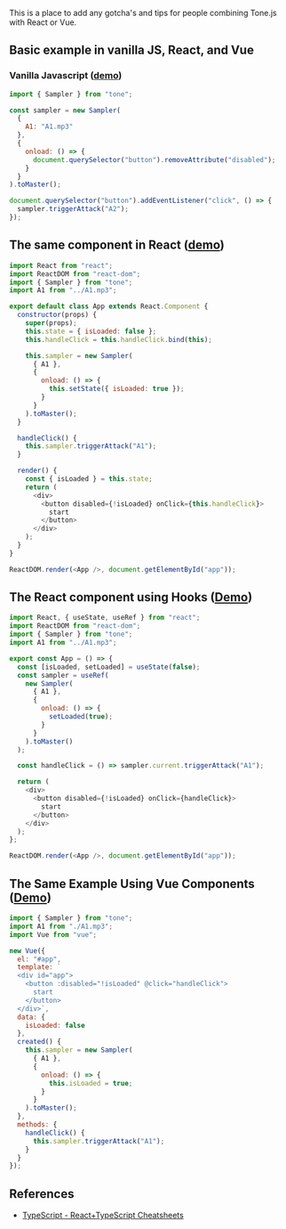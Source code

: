 This is a place to add any gotcha's and tips for people combining Tone.js with React or Vue. 

## Basic example in vanilla JS, React, and Vue

### Vanilla Javascript ([demo](https://codesandbox.io/s/tone-sampler-example-4pm72))
```js
import { Sampler } from "tone";

const sampler = new Sampler(
  {
    A1: "A1.mp3"
  },
  {
    onload: () => {
      document.querySelector("button").removeAttribute("disabled");
    }
  }
).toMaster();

document.querySelector("button").addEventListener("click", () => {
  sampler.triggerAttack("A2");
});

```

## The same component in React ([demo](https://codesandbox.io/s/tone-sampler-example-ykd53))
```js
import React from "react";
import ReactDOM from "react-dom";
import { Sampler } from "tone";
import A1 from "../A1.mp3";

export default class App extends React.Component {
  constructor(props) {
    super(props);
    this.state = { isLoaded: false };
    this.handleClick = this.handleClick.bind(this);

    this.sampler = new Sampler(
      { A1 },
      {
        onload: () => {
          this.setState({ isLoaded: true });
        }
      }
    ).toMaster();
  }

  handleClick() {
    this.sampler.triggerAttack("A1");
  }

  render() {
    const { isLoaded } = this.state;
    return (
      <div>
        <button disabled={!isLoaded} onClick={this.handleClick}>
          start
        </button>
      </div>
    );
  }
}

ReactDOM.render(<App />, document.getElementById("app"));
```

## The React component using Hooks ([Demo](https://codesandbox.io/s/tone-sampler-example-3j9tm))
```js
import React, { useState, useRef } from "react";
import ReactDOM from "react-dom";
import { Sampler } from "tone";
import A1 from "../A1.mp3";

export const App = () => {
  const [isLoaded, setLoaded] = useState(false);
  const sampler = useRef(
    new Sampler(
      { A1 },
      {
        onload: () => {
          setLoaded(true);
        }
      }
    ).toMaster()
  );

  const handleClick = () => sampler.current.triggerAttack("A1");

  return (
    <div>
      <button disabled={!isLoaded} onClick={handleClick}>
        start
      </button>
    </div>
  );
};

ReactDOM.render(<App />, document.getElementById("app"));
```

## The Same Example Using Vue Components ([Demo](https://codesandbox.io/s/tonejs-vue-example-wo3qr))
```js
import { Sampler } from "tone";
import A1 from "./A1.mp3";
import Vue from "vue";

new Vue({
  el: "#app",
  template: `
  <div id="app">
    <button :disabled="!isLoaded" @click="handleClick">
      start
    </button>
  </div>`,
  data: {
    isLoaded: false
  },
  created() {
    this.sampler = new Sampler(
      { A1 },
      {
        onload: () => {
          this.isLoaded = true;
        }
      }
    ).toMaster();
  },
  methods: {
    handleClick() {
      this.sampler.triggerAttack("A1");
    }
  }
});
```

## References

* [TypeScript - React+TypeScript Cheatsheets](https://github.com/typescript-cheatsheets/react-typescript-cheatsheet)